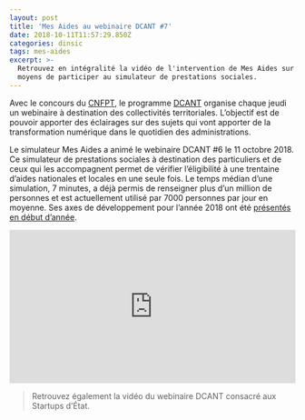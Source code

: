 ```yaml
---
layout: post
title: 'Mes Aides au webinaire DCANT #7'
date: 2018-10-11T11:57:29.850Z
categories: dinsic
tags: mes-aides
excerpt: >-
  Retrouvez en intégralité la vidéo de l'intervention de Mes Aides sur les
  moyens de participer au simulateur de prestations sociales.
---
```

Avec le concours du [CNFPT](http://www.cnfpt.fr/), le programme [DCANT](http://references.modernisation.gouv.fr/programme-dcant) organise chaque jeudi un webinaire à destination des collectivités territoriales. L’objectif est de pouvoir apporter des éclairages sur des sujets qui vont apporter de la transformation numérique dans le quotidien des administrations.

Le simulateur Mes Aides a animé le webinaire DCANT #6 le 11 octobre 2018. Ce simulateur de prestations sociales à destination des particuliers et de ceux qui les accompagnent permet de vérifier l’éligibilité à une trentaine d’aides nationales et locales en une seule fois. Le temps médian d’une simulation, 7 minutes, a déjà permis de renseigner plus d’un million de personnes et est actuellement utilisé par 7000 personnes par jour en moyenne. Ses axes de développement pour l’année 2018 ont été [présentés en début d’année](https://blog.beta.gouv.fr/dinsic/2018/02/12/mes-aides-nos-voeux/).

<iframe frameborder="0" width="100%" height="270" src="https://www.dailymotion.com/embed/video/x6vbslu" allowfullscreen="" allow="autoplay"></iframe>

> Retrouvez également la vidéo du webinaire DCANT consacré aux Startups d’État.
